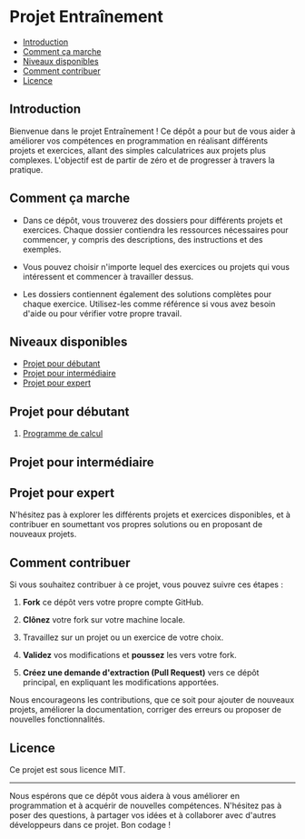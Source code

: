 # Projet Entraînement
- [Introduction](#introduction)
- [Comment ça marche](#comment-ça-marche)
- [Niveaux disponibles](#niveaux-disponibles)
- [Comment contribuer](#comment-contribuer)
- [Licence](#licence)


## Introduction
Bienvenue dans le projet Entraînement ! Ce dépôt a pour but de vous aider à améliorer vos compétences en programmation en réalisant différents projets et exercices, allant des simples calculatrices aux projets plus complexes. L'objectif est de partir de zéro et de progresser à travers la pratique.

## Comment ça marche

- Dans ce dépôt, vous trouverez des dossiers pour différents projets et exercices. Chaque dossier contiendra les ressources nécessaires pour commencer, y compris des descriptions, des instructions et des exemples.

- Vous pouvez choisir n'importe lequel des exercices ou projets qui vous intéressent et commencer à travailler dessus.

- Les dossiers contiennent également des solutions complètes pour chaque exercice. Utilisez-les comme référence si vous avez besoin d'aide ou pour vérifier votre propre travail.

## Niveaux disponibles
- [Projet pour débutant](#projet-pour-débutant)
- [Projet pour intermédiaire](projet-pour-intermédiaire)
- [Projet pour expert](#projet-pour-expert)

## Projet pour débutant
  1. [Programme de calcul](#programme-de-calcul)

## Projet pour intermédiaire

## Projet pour expert



N'hésitez pas à explorer les différents projets et exercices disponibles, et à contribuer en soumettant vos propres solutions ou en proposant de nouveaux projets.

## Comment contribuer

Si vous souhaitez contribuer à ce projet, vous pouvez suivre ces étapes :

1. **Fork** ce dépôt vers votre propre compte GitHub.

2. **Clônez** votre fork sur votre machine locale.

3. Travaillez sur un projet ou un exercice de votre choix.

4. **Validez** vos modifications et **poussez** les vers votre fork.

5. **Créez une demande d'extraction (Pull Request)** vers ce dépôt principal, en expliquant les modifications apportées.

Nous encourageons les contributions, que ce soit pour ajouter de nouveaux projets, améliorer la documentation, corriger des erreurs ou proposer de nouvelles fonctionnalités.

## Licence

Ce projet est sous licence MIT.

---

Nous espérons que ce dépôt vous aidera à vous améliorer en programmation et à acquérir de nouvelles compétences. N'hésitez pas à poser des questions, à partager vos idées et à collaborer avec d'autres développeurs dans ce projet. Bon codage !
